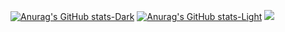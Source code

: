 [![Anurag's GitHub stats-Dark](https://github-readme-stats.vercel.app/api?username=leduytuanvu&show_icons=true&theme=dark#gh-dark-mode-only)](https://github.com/anuraghazra/github-readme-stats#gh-dark-mode-only)
[![Anurag's GitHub stats-Light](https://github-readme-stats.vercel.app/api?username=leduytuanvu&show_icons=true&theme=default#gh-light-mode-only)](https://github.com/anuraghazra/github-readme-stats#gh-light-mode-only)
<picture>
<source 
  srcset="https://github-readme-stats.vercel.app/api?username=leduytuanvu&show_icons=true&theme=dark"
  media="(prefers-color-scheme: dark)"
/>
<source
  srcset="https://github-readme-stats.vercel.app/api?username=leduytuanvu&show_icons=true"
  media="(prefers-color-scheme: light), (prefers-color-scheme: no-preference)"
/>
<img src="https://github-readme-stats.vercel.app/api?username=leduytuanvu&show_icons=true" />
</picture>
